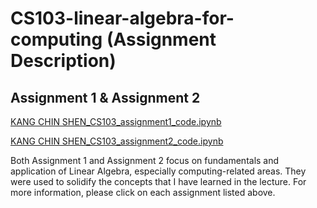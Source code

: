 # CS103-linear-algebra-for-computing (Assignment Description)

## Assignment 1 & Assignment 2
[KANG CHIN SHEN_CS103_assignment1_code.ipynb](https://github.com/cskang0121/cs103-linear-algebra/blob/main/assignment_1/KANG%20CHIN%20SHEN_CS103_assignment1_code.ipynb)

[KANG CHIN SHEN_CS103_assignment2_code.ipynb](https://github.com/cskang0121/cs103-linear-algebra/blob/main/assignment_2/KANG%20CHIN%20SHEN_CS103_assignment2_code.ipynb)

Both Assignment 1 and Assignment 2 focus on fundamentals and application of Linear Algebra, especially computing-related areas. They were used to solidify the concepts that I have learned in the lecture. For more information, please click on each assignment listed above.
